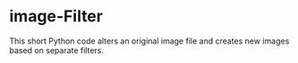 # image-Filter
This short Python code alters an original image file and creates new images based on separate filters.
